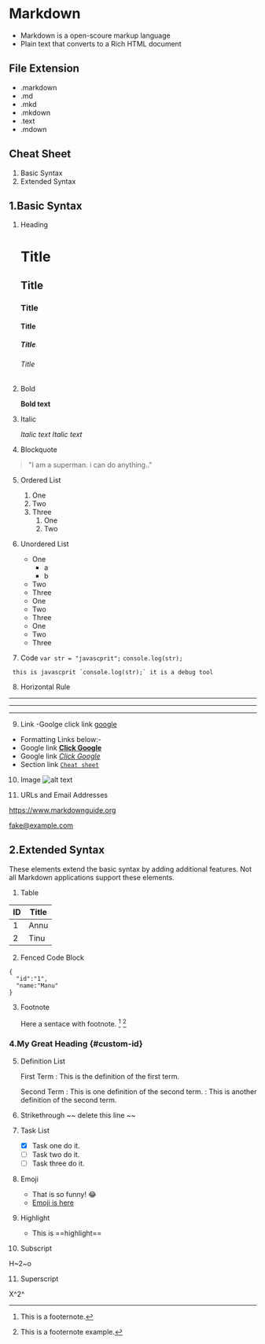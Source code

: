 # Markdown
- Markdown is a open-scoure markup language
- Plain text that converts to a Rich HTML document

## File Extension
- .markdown
- .md
- .mkd
- .mkdown
- .text
- .mdown

## Cheat Sheet
1. Basic Syntax
2. Extended Syntax
  
## 1.Basic Syntax

1. Heading
      # Title
      ## Title
      ### Title
      #### Title
      ##### Title
      ###### Title

2. Bold

      **Bold text**

3. Italic

      *Italic text*
      _Italic text_

4. Blockquote
  
  > "I am a superman. i can do anything.." 

5. Ordered List
    1. One
    2. Two
    3. Three
        1. One
        2. Two

6. Unordered List
    - One
       - a
       - b
    - Two
    - Three
    
    * One
    * Two
    * Three
    
    + One
    + Two
    + Three

7. Code
  `var str = "javascprit";`
  `console.log(str);`
  
  
  `` this is javascprit `console.log(str);` it is a debug tool``

8. Horizontal Rule
---
***
___

9. Link
-Goolge click link [google](https://www.google.com)

- Formatting Links below:-
- Google link **[Click Google](https://www.google.com)**
- Google link *[Click Google](https://www.google.com)*
- Section link [`Cheat sheet`](#cheat-sheet)


10. Image
![alt text](login-bg.png)


11. URLs and Email Addresses

<https://www.markdownguide.org>

<fake@example.com>


## 2.Extended Syntax
These elements extend the basic syntax by adding additional features. Not all Markdown applications support these elements.

1. Table

  | ID | Title |
  | --- | ---- |
  | 1 | Annu |
  | 2 | Tinu |

2. Fenced Code Block
  ```
  {
    "id":"1",
    "name:"Manu"
  }
  ```
3. Footnote

   Here a sentace with footnote. [^1] [^2]
    
   [^1]: This is a footernote.
   [^2]: This is a footernote example. 

### 4.My Great Heading {#custom-id}

5. Definition List

    First Term
    : This is the definition of the first term.

    Second Term
    : This is one definition of the second term.
    : This is another definition of the second term.

6. Strikethrough
  ~~ delete this line ~~
  
7. Task List
    - [x] Task one do it.
    - [ ] Task two do it.
    - [ ] Task three do it.

8. Emoji
   - That is so funny! :joy:  
   - [Emoji is here](https://emojipedia.org/)
 
9. Highlight
    - This is ==highlight== 

10. Subscript

H~2~o
      
11. Superscript 

X^2^
